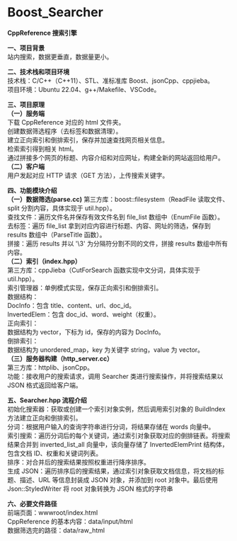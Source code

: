 # Boost_Searcher
**CppReference 搜索引擎**

**一、项目背景**  
站内搜索，数据更垂直，数据量更小。

**二、技术栈和项目环境**  
技术栈：C/C++（C++11）、STL、准标准库 Boost、jsonCpp、cppjieba。  
项目环境：Ubuntu 22.04、g++/Makefile、VSCode。  

**三、项目原理**  
**（一）服务端**  
下载 CppReference 对应的 html 文件夹。  
创建数据筛选程序（去标签和数据清理）。  
建立正向索引和倒排索引，保存并加速查找网页相关信息。  
检索索引得到相关 html。  
通过拼接多个网页的标题、内容介绍和对应网址，构建全新的网站返回给用户。  
**（二）客户端**  
用户发起对应 HTTP 请求（GET 方法），上传搜索关键字。

**四、功能模块介绍**  
**（一）数据筛选(parse.cc)**
第三方库：boost::filesystem（ReadFile 读取文件、split 分割内容，具体实现于 util.hpp）。  
查找文件：遍历文件名并保存有效文件名到 file_list 数组中（EnumFile 函数）。  
去标签：遍历 file_list 拿到对应内容进行标题、内容、网址的筛选，保存到 results 数组中（ParseTitle 函数）。  
拼接：遍历 results 并以 '\3' 为分隔符分割不同的文件，拼接 results 数组中所有内容。  
**（二）索引（index.hpp）**  
第三方库：cppJieba（CutForSearch 函数实现中文分词，具体实现于 util.hpp）。  
索引管理器：单例模式实现，保存正向索引和倒排索引。  
数据结构：  
DocInfo：包含 title、content、url、doc_id。  
InvertedElem：包含 doc_id、word、weight（权重）。  
正向索引：  
数据结构为 vector，下标为 id，保存的内容为 DocInfo。  
倒排索引：  
数据结构为 unordered_map，key 为关键字 string，value 为 vector<InvertedElem>。  
**（三）服务器构建（http_server.cc）**  
第三方库：httplib、jsonCpp。  
功能：接收用户的搜索请求，调用 Searcher 类进行搜索操作，并将搜索结果以 JSON 格式返回给客户端。

**五、Searcher.hpp 流程介绍**  
初始化搜索器：获取或创建一个索引对象实例，然后调用索引对象的 BuildIndex 方法建立正向和倒排索引。  
分词：根据用户输入的查询字符串进行分词，将结果存储在 words 向量中。  
索引搜索：遍历分词后的每个关键词，通过索引对象获取对应的倒排链表。将搜索结果合并到 inverted_list_all 向量中，该向量存储了 InvertedElemPrint 结构体，包含文档 ID、权重和关键词列表。  
排序：对合并后的搜索结果按照权重进行降序排序。  
生成 JSON：遍历排序后的搜索结果，通过索引对象获取文档信息，将文档的标题、描述、URL 等信息封装成 JSON 对象，并添加到 root 对象中。最后使用 Json::StyledWriter 将 root 对象转换为 JSON 格式的字符串

**六、必要文件路径**  
前端页面：wwwroot/index.html  
CppReference 的基本内容：data/input/html  
数据筛选完的路径：data/raw_html

